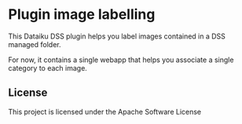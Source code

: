 # Plugin image labelling

This Dataiku DSS plugin helps you label images contained in a DSS managed folder.

For now, it contains a single webapp that helps you associate a single category to each image.

## License 

This project is licensed under the Apache Software License